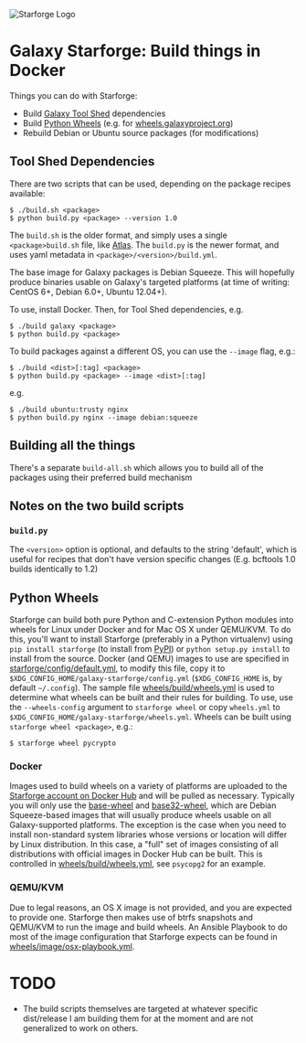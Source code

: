 ![Starforge Logo](https://raw.githubusercontent.com/galaxyproject/starforge/master/docs/starforge_logo.png)

# Galaxy Starforge: Build things in Docker

Things you can do with Starforge:

- Build [Galaxy Tool Shed](https://toolshed.g2.bx.psu.edu) dependencies
- Build [Python Wheels](http://pythonwheels.com/) (e.g. for [wheels.galaxyproject.org](https://wheels.galaxyproject.org/))
- Rebuild Debian or Ubuntu source packages (for modifications)

## Tool Shed Dependencies

There are two scripts that can be used, depending on the package recipes available:

```console
$ ./build.sh <package>
$ python build.py <package> --version 1.0
```

The `build.sh` is the older format, and simply uses a single
`<package>build.sh` file, like [Atlas](Atlas/). The `build.py` is the newer
format, and uses yaml metadata in `<package>/<version>/build.yml`.

The base image for Galaxy packages is Debian Squeeze. This will hopefully
produce binaries usable on Galaxy's targeted platforms (at time of writing:
CentOS 6+, Debian 6.0+, Ubuntu 12.04+).

To use, install Docker. Then, for Tool Shed dependencies, e.g.

```console
$ ./build galaxy <package>
$ python build.py <package>
```

To build packages against a different OS, you can use the `--image` flag, e.g.:

```console
$ ./build <dist>[:tag] <package>
$ python build.py <package> --image <dist>[:tag]
```

e.g.

```console
$ ./build ubuntu:trusty nginx
$ python build.py nginx --image debian:squeeze
```

## Building all the things

There's a separate `build-all.sh` which allows you to build all of the packages using their preferred build mechanism

## Notes on the two build scripts

### `build.py`

The `<version>` option is optional, and defaults to the string 'default', which
is useful for recipes that don't have version specific changes (E.g. bcftools 1.0 builds
identically to 1.2)

## Python Wheels

Starforge can build both pure Python and C-extension Python modules into wheels for Linux under Docker and for Mac OS X under QEMU/KVM. To do this, you'll want to install Starforge (preferably in a Python virtualenv) using `pip install starforge` (to install from [PyPI](https://pypi.python.org/)) or `python setup.py install` to install from the source. Docker (and QEMU) images to use are specified in [starforge/config/default.yml](https://github.com/galaxyproject/starforge/blob/master/wheels/build/wheels.yml), to modify this file, copy it to `$XDG_CONFIG_HOME/galaxy-starforge/config.yml` (`$XDG_CONFIG_HOME` is, by default `~/.config`). The sample file [wheels/build/wheels.yml](https://github.com/galaxyproject/starforge/blob/master/wheels/build/wheels.yml) is used to determine what wheels can be built and their rules for building. To use, use the `--wheels-config` argument to `starforge wheel` or copy `wheels.yml` to `$XDG_CONFIG_HOME/galaxy-starforge/wheels.yml`. Wheels can be built using `starforge wheel <package>`, e.g.:

```console
$ starforge wheel pycrypto
```

### Docker

Images used to build wheels on a variety of platforms are uploaded to the [Starforge account on Docker Hub](https://hub.docker.com/r/starforge/) and will be pulled as necessary. Typically you will only use the [base-wheel](https://hub.docker.com/r/starforge/base-wheel/) and [base32-wheel](https://hub.docker.com/r/starforge/base32-wheel/), which are Debian Squeeze-based images that will usually produce wheels usable on all Galaxy-supported platforms. The exception is the case when you need to install non-standard system libraries whose versions or location will differ by Linux distribution. In this case, a "full" set of images consisting of all distributions with official images in Docker Hub can be built. This is controlled in [wheels/build/wheels.yml](https://github.com/galaxyproject/starforge/blob/master/wheels/build/wheels.yml), see `psycopg2` for an example.

### QEMU/KVM

Due to legal reasons, an OS X image is not provided, and you are expected to provide one. Starforge then makes use of btrfs snapshots and QEMU/KVM to run the image and build wheels. An Ansible Playbook to do most of the image configuration that Starforge expects can be found in [wheels/image/osx-playbook.yml](https://github.com/galaxyproject/starforge/blob/master/wheels/image/osx-playbook.yml).

# TODO

- The build scripts themselves are targeted at whatever specific dist/release I
  am building them for at the moment and are not generalized to work on others.
